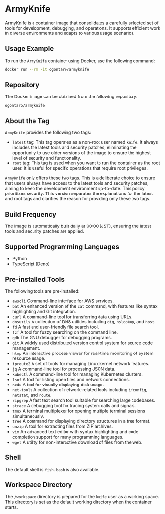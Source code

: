 # ArmyKnife

ArmyKnife is a container image that consolidates a carefully selected set of tools for development, debugging, and
operations. It supports efficient work in diverse environments and adapts to various usage scenarios.

## Usage Example

To run the `ArmyKnife` container using Docker, use the following command:

```bash
docker run --rm -it ogontaro/armyknife
```

## Repository

The Docker image can be obtained from the following repository:

`ogontaro/armyknife`

## About the Tag

`ArmyKnife` provides the following two tags:

- `latest` tag: This tag operates as a non-root user named `knife`. It always includes the latest tools and security patches, eliminating the opportunity to use older versions of the image to ensure the highest level of security and functionality.
- `root` tag: This tag is used when you want to run the container as the root user. It is useful for specific operations that require root privileges.

`ArmyKnife` only offers these two tags. This is a deliberate choice to ensure that users always have access to the latest tools and security patches, aiming to keep the development environment up-to-date. This policy prioritizes security.
This version separates the explanations for the latest and root tags and clarifies the reason for providing only these two tags.

## Build Frequency

The image is automatically built daily at 00:00 (JST), ensuring the latest tools and security patches are applied.

## Supported Programming Languages

- Python
- TypeScript (Deno)

## Pre-installed Tools

The following tools are pre-installed:

- `awscli` Command-line interface for AWS services.
- `bat` An enhanced version of the `cat` command, with features like syntax highlighting and Git integration.
- `curl` A command-line tool for transferring data using URLs.
- `dnsutils` A collection of DNS utilities including `dig`, `nslookup`, and `host`.
- `fd` A fast and user-friendly file search tool.
- `fzf` A tool for fuzzy searching on the command line.
- `gdb` The GNU debugger for debugging programs.
- `git` A widely used distributed version control system for source code management.
- `htop` An interactive process viewer for real-time monitoring of system resource usage.
- `iproute2` A set of tools for managing Linux kernel network features.
- `jq` A command-line tool for processing JSON data.
- `kubectl` A command-line tool for managing Kubernetes clusters.
- `lsof` A tool for listing open files and network connections.
- `ncdu` A tool for visually displaying disk usage.
- `net-tools` A collection of network-related tools including `ifconfig`, `netstat`, and `route`.
- `ripgrep` A fast text search tool suitable for searching large codebases.
- `strace` A debugging tool for tracing system calls and signals.
- `tmux` A terminal multiplexer for opening multiple terminal sessions simultaneously.
- `tree` A command for displaying directory structures in a tree format.
- `unzip` A tool for extracting files from ZIP archives.
- `vim` An advanced text editor with syntax highlighting and code completion support for many programming languages.
- `wget` A utility for non-interactive download of files from the web.

## Shell

The default shell is `fish`. `bash` is also available.

## Workspace Directory

The `/workspace` directory is prepared for the `knife` user as a working space. This directory is set as the default
working directory when the container starts.
